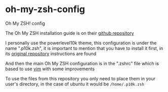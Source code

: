 # oh-my-zsh-config
Oh My ZSH! config

The Oh My ZSH installation guide is on their [github repository](https://github.com/ohmyzsh/ohmyzsh)

I personally use the powerlevel10k theme, this configuration is under the name ".p10k.zsh", it is important to mention that you have to install it first, in its [original repository](https://github.com/romkatv/powerlevel10k) instructions are found

And then the main Oh My ZSH configuration is in the ".zshrc" file which is based to use [vim](https://www.vim.org/) with some improvements

To use the files from this repository you only need to place them in your user's directory, in the case of ubuntu it would be <code>/home/.p10k.zsh</code>


